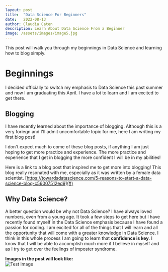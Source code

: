 ```yaml
---
layout: post
title:  "Data Science For Beginners"
date:   2022-08-13 
author: Claudia Caten
description: Learn About Data Science From a Beginner
image: /assets/images/image5.jpg
---
```




This post will walk you through my beginnings in Data Science and learning how to blog simply.


# Beginnings
I decided officially to switch my emphasis to Data Science this past summer and now I am graduating this April. I have a lot to learn and I am excited to get there. 

## Blogging
I have recently learned about the importance of blogging. Although this is a very foriegn and I'll admit uncomfortable topic for me, here I am writing my first blog post!

I don't expect much to come of these blog posts, if anything I am just hoping to get more practice and experience. The more practice and experience that I get in blogging the more confident I will be in my abilities!

Here is a link to a blog post that inspired me to get more into blogging! This blog really resonated with me, especially as it was written by a female data scientist.
[https://towardsdatascience.com/5-reasons-to-start-a-data-science-blog-c56007512ed9](#)

## Why Data Science?
A better question would be why not Data Science? I have always loved numbers, even from a young age. It took a few steps to get here but I have recently found myself in the Data Science emphasis because I have found a passion for coding. I am excited for all of the things that I will learn and all the opportunity that will come with a greater knowledge in Data Science. I think in this whole process I am going to learn that **confidence is key**. I know that I will be able to accomplish much more if I believe in myself and as I try to get over the feelings of imposter syndrome.


**Images in the post will look like:**<br>
![Test Image](https://raw.githubusercontent.com/esnt/stat386-projects/main/assets/images/Data_Science_Image1.jpeg)

